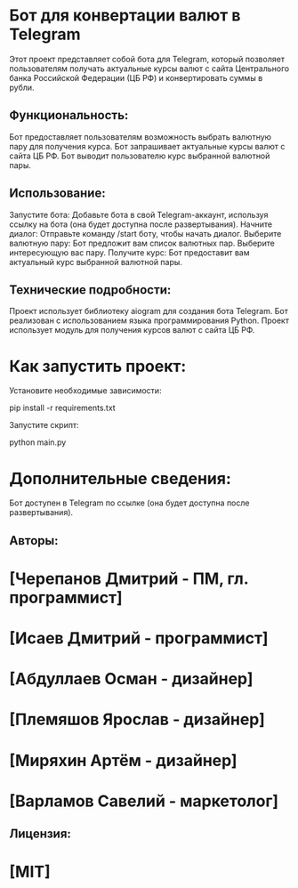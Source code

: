 # Бот для конвертации валют в Telegram
Этот проект представляет собой бота для Telegram, который позволяет пользователям получать актуальные курсы валют с сайта Центрального банка Российской Федерации (ЦБ РФ) и конвертировать суммы в рубли.

## Функциональность:
Бот предоставляет пользователям возможность выбрать валютную пару для получения курса.
Бот запрашивает актуальные курсы валют с сайта ЦБ РФ.
Бот выводит пользователю курс выбранной валютной пары.
## Использование:
Запустите бота: Добавьте бота в свой Telegram-аккаунт, используя ссылку на бота (она будет доступна после развертывания).
Начните диалог: Отправьте команду /start боту, чтобы начать диалог.
Выберите валютную пару: Бот предложит вам список валютных пар. Выберите интересующую вас пару.
Получите курс: Бот предоставит вам актуальный курс выбранной валютной пары.
## Технические подробности:
Проект использует библиотеку aiogram для создания бота Telegram.
Бот реализован с использованием языка программирования Python.
Проект использует модуль для получения курсов валют с сайта ЦБ РФ.
# Как запустить проект:
Установите необходимые зависимости:

pip install -r requirements.txt

Запустите скрипт:

python main.py

# Дополнительные сведения:
Бот доступен в Telegram по ссылке (она будет доступна после развертывания).

## Авторы:

# [Черепанов Дмитрий - ПМ, гл. программист]
# [Исаев Дмитрий - программист]
# [Абдуллаев Осман - дизайнер]
# [Племяшов Ярослав - дизайнер]
# [Миряхин Артём - дизайнер]
# [Варламов Савелий - маркетолог]

## Лицензия:

# [MIT]
